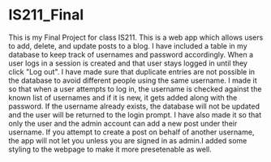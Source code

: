 # IS211_Final
This is my Final Project for class IS211. This is a web app which allows users to add, delete, and update posts to a blog.
I have included a table in my database to keep track of usernames and password accordingly. When a user logs in a session
is created and that user stays logged in until they click "Log out". I have made sure that duplicate entries are not
possible in the database to avoid different people using the same username. I made it so that when a user attempts to
log in, the username is checked against the known list of usernames and if it is new, it gets added along with the password. 
If the username already exists, the database will not be updated and the user will be returned to the login prompt.
I have also made it so that only the user and the admin account can add a new post under their username. If you attempt 
to create a post on behalf of another username, the app will not let you unless you are signed in as admin.I added some 
styling to the webpage to make it more presetenable as well.
